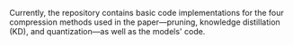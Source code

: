 Currently, the repository contains basic code implementations for the four compression methods used in the paper—pruning, knowledge distillation (KD), and quantization—as well as the models' code.
